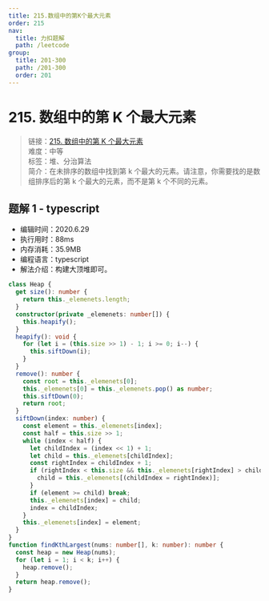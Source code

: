 ```yaml
---
title: 215.数组中的第K个最大元素
order: 215
nav:
  title: 力扣题解
  path: /leetcode
group:
  title: 201-300
  path: /201-300
  order: 201
---
```


# 215. 数组中的第 K 个最大元素

> 链接：[215. 数组中的第 K 个最大元素](https://leetcode-cn.com/problems/kth-largest-element-in-an-array/)  
> 难度：中等  
> 标签：堆、分治算法  
> 简介：在未排序的数组中找到第 k 个最大的元素。请注意，你需要找的是数组排序后的第 k 个最大的元素，而不是第 k 个不同的元素。

## 题解 1 - typescript

- 编辑时间：2020.6.29
- 执行用时：88ms
- 内存消耗：35.9MB
- 编程语言：typescript
- 解法介绍：构建大顶堆即可。

```typescript
class Heap {
  get size(): number {
    return this._elemenets.length;
  }
  constructor(private _elemenets: number[]) {
    this.heapify();
  }
  heapify(): void {
    for (let i = (this.size >> 1) - 1; i >= 0; i--) {
      this.siftDown(i);
    }
  }
  remove(): number {
    const root = this._elemenets[0];
    this._elemenets[0] = this._elemenets.pop() as number;
    this.siftDown(0);
    return root;
  }
  siftDown(index: number) {
    const element = this._elemenets[index];
    const half = this.size >> 1;
    while (index < half) {
      let childIndex = (index << 1) + 1;
      let child = this._elemenets[childIndex];
      const rightIndex = childIndex + 1;
      if (rightIndex < this.size && this._elemenets[rightIndex] > child) {
        child = this._elemenets[(childIndex = rightIndex)];
      }
      if (element >= child) break;
      this._elemenets[index] = child;
      index = childIndex;
    }
    this._elemenets[index] = element;
  }
}
function findKthLargest(nums: number[], k: number): number {
  const heap = new Heap(nums);
  for (let i = 1; i < k; i++) {
    heap.remove();
  }
  return heap.remove();
}
```
